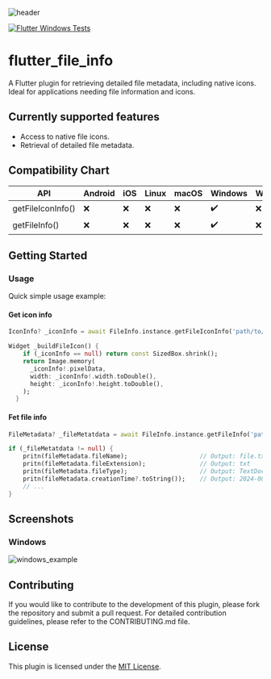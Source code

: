 ![header](https://i.imgur.com/5uioqZd.png)

[![Flutter Windows Tests](https://github.com/makjac/flutter_file_info/actions/workflows/windows.yml/badge.svg)](https://github.com/makjac/flutter_file_info/actions/workflows/windows.yml)

# flutter_file_info

A Flutter plugin for retrieving detailed file metadata, including native icons. Ideal for applications needing file information and icons.

## Currently supported features

* Access to native file icons.
* Retrieval of detailed file metadata.

## Compatibility Chart

| API                   | Android            | iOS                | Linux              | macOS              | Windows            | Web                |
| --------------------- | ------------------ | ------------------ | ------------------ | ------------------ | ------------------ | ------------------ |
| getFileIconInfo()     | :x:                | :x:                | :x:                | :x:                | :heavy_check_mark: | :x:                |
| getFileInfo()         | :x:                | :x:                | :x:                | :x:                | :heavy_check_mark: | :x:                |

## Getting Started

### Usage

Quick simple usage example:

#### Get icon info

```dart
IconInfo? _iconInfo = await FileInfo.instance.getFileIconInfo('path/to/example/file.txt');

Widget _buildFileIcon() {
    if (_iconInfo == null) return const SizedBox.shrink();
    return Image.memory(
      _iconInfo!.pixelData,
      width: _iconInfo!.width.toDouble(),
      height: _iconInfo!.height.toDouble(),
    );
  }
```

#### Fet file info

```dart
FileMetadata? _fileMetatdata = await FileInfo.instance.getFileInfo('path/to/example/file.txt');

if (_fileMetatdata != null) {
    pritn(fileMetadata.fileName);                    // Output: file.txt
    pritn(fileMetadata.fileExtension);               // Output: txt
    pritn(fileMetadata.fileType);                    // Output: TextDocument
    pritn(fileMetadata.creationTime?.toString());    // Output: 2024-08-01 17:16:26.500018
    // ...
}
```

## Screenshots

### Windows

![windows_example](https://i.imgur.com/Yo0GhFM.gif)

## Contributing

If you would like to contribute to the development of this plugin, please fork the repository and submit a pull request. For detailed contribution guidelines, please refer to the CONTRIBUTING.md file.

## License

This plugin is licensed under the [MIT License](https://github.com/makjac/flutter_file_info/blob/main/LICENSE).
